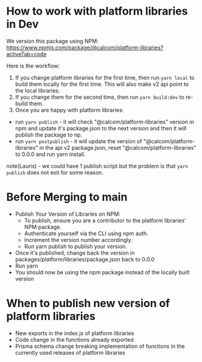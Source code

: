 # How to work with platform libraries in Dev

We version this package using NPM:
https://www.npmjs.com/package/@calcom/platform-libraries?activeTab=code

Here is the workflow:
1. If you change platform libraries for the first time, then run `yarn local` to build them locally for the first time. This will also make v2 api point to the local libraries.
2. If you change them for the second time, then run `yarn build:dev` to re-build them.
3. Once you are happy with platform libraries:
- run `yarn publish` - it will check "@calcom/platform-libraries" version in npm and update it's package.json to the next version and then it will publish the package to np.
- run `yarn postpublish` - it will update the version of "@calcom/platform-libraries" in the api v2 package.json, reset "@calcom/platform-libraries" to 0.0.0 and run yarn install.

note(Lauris) - we could have 1 publish script but the problem is that `yarn publish` does not exit for some reason.

# Before Merging to main

- Publish Your Version of Libraries on NPM:
  - To publish, ensure you are a contributor to the platform libraries' NPM package.
  - Authenticate yourself via the CLI using npm auth.
  - Increment the version number accordingly.
  - Run yarn publish to publish your version.
- Once it's published, change back the version in packages/platform/libraries/package.json back to 0.0.0
- Run yarn
- You should now be using the npm package instead of the locally built version

# When to publish new version of platform libraries
- New exports in the index.js of platform libraries
- Code change in the functions already exported
- Prisma schema change breaking implementation of functions in the currently used releases of platform libraries